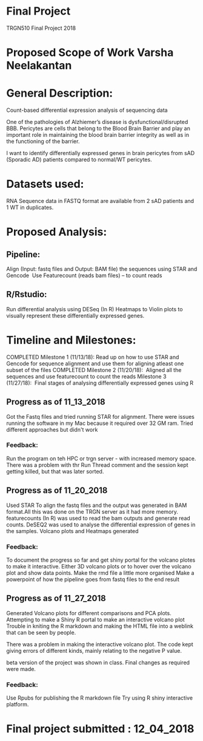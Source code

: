 # Final Project
TRGN510 Final Project 2018

# Proposed Scope of Work       Varsha Neelakantan


# General Description: 

Count-based differential expression analysis of sequencing data

One of the pathologies of Alzhiemer’s disease is dysfunctional/disrupted BBB. Pericytes are cells that belong to the Blood Brain Barrier and play an important role in maintaining the blood brain barrier integrity as well as in the functioning of the barrier. 

I want to identify differentially expressed genes in brain pericytes from sAD (Sporadic AD) patients compared to normal/WT pericytes. 

# Datasets used: 

RNA Sequence data in FASTQ format are available from 2 sAD patients and 1 WT in duplicates. 

# Proposed Analysis: 
## Pipeline:

Align (Input: fastq files and  Output: BAM file) the sequences using STAR and Gencode 
Use Featurecount (reads bam files) – to count reads 

## R/Rstudio:

Run differential analysis using DESeq (In R)
Heatmaps to Violin plots to visually represent these differentially expressed genes.

# Timeline and Milestones:

COMPLETED Milestone 1 (11/13/18): Read up on how to use STAR and Gencode for sequence alignment and use them for aligning atleast one subset of the files
COMPLETED Milestone 2 (11/20/18):  Aligned all the sequences and use featurecount to count the reads
Milestone 3 (11/27/18):  Final stages of analysing differentially expressed genes using R

## Progress as of 11_13_2018

Got the Fastq files and tried running STAR for alignment. There were issues running the software in my Mac because it required over 32 GM ram. Tried different approaches but didn't work

### Feedback: 

Run the program on teh HPC or trgn server - with increased memory space. There was a problem with thr Run Thread comment and the session kept getting killed, but that was later sorted.

## Progress as of 11_20_2018

Used STAR To align the fastq files and the output was generated in BAM format.All this was done on the TRGN server as it had more memory. 
featurecounts (In R) was used to read the bam outputs and generate read counts.
DeSEQ2 was used to analyse the differential expression of genes in the samples.
Volcano plots and Heatmaps generated

### Feedback:

To document the progress so far and get shiny portal for the volcano plotes to make it interactive.
Either 3D volcano plots or to hover over the volcano plot and show data points.
Make the rmd file a little more organised 
Make a powerpoint of how the pipeline goes from fastq files to the end result


## Progress as of 11_27_2018

Generated Volcano plots for different comparisons and PCA plots.
Attempting to make a Shiny R portal to make an interactive volcano plot
Trouble in kniting the R markdown and making the HTML file into a weblink that can be seen by people.

There was a problem in making the interactive volcano plot. The code kept giving errors of different kinds, mainly relating to the negative P value. 

beta version of the project was shown in class. Final changes as required were made.

### Feedback:

Use Rpubs for publishing the R markdown file
Try using R shiny interactive platform.


# Final project submitted : 12_04_2018

